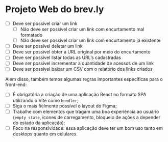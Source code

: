 # Projeto Web do brev.ly

- [ ]  Deve ser possível criar um link
    - [ ]  Não deve ser possível criar um link com encurtamento mal formatado
    - [ ]  Não deve ser possível criar um link com encurtamento já existente
- [ ]  Deve ser possível deletar um link
- [ ]  Deve ser possível obter a URL original por meio do encurtamento
- [ ]  Deve ser possível listar todas as URL’s cadastradas
- [ ]  Deve ser possível incrementar a quantidade de acessos de um link
- [ ]  Deve ser possível baixar um CSV com o relatório dos links criados

Além disso, também temos algumas regras importantes específicas para o front-end:

- [ ]  É obrigatória a criação de uma aplicação React no formato SPA utilizando o Vite como `bundler`;
- [ ]  Siga o mais fielmente possível o layout do Figma;
- [ ]  Trabalhe com elementos que tragam uma boa experiência ao usuário (`empty state`, ícones de carregamento, bloqueio de ações a depender do estado da aplicação);
- [ ]  Foco na responsividade: essa aplicação deve ter um bom uso tanto em desktops quanto em celulares.